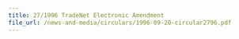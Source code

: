 ```yaml
---
title: 27/1996 TradeNet Electronic Amendment
file_url: /news-and-media/circulars/1996-09-20-circular2796.pdf
---
```

